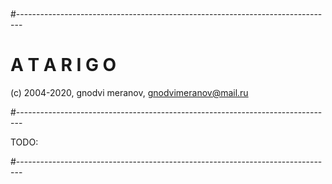 #
#-------------------------------------------------------------------------------
# A T A R I G O 

 (c) 2004-2020, gnodvi meranov, gnodvimeranov@mail.ru

#-------------------------------------------------------------------------------

TODO:


#-------------------------------------------------------------------------------

